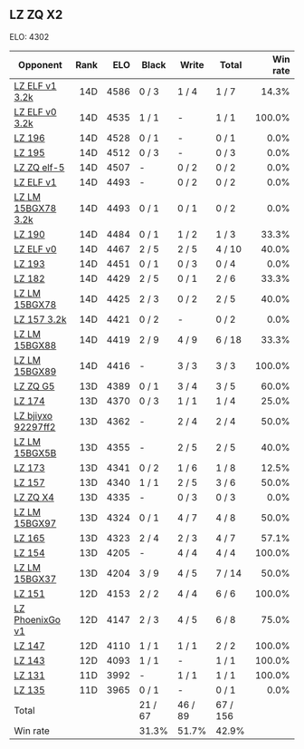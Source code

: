 ## LZ ZQ X2 ##

ELO: 4302

Opponent | Rank | ELO | Black | Write | Total | Win rate
---------|-----:|----:|-------|-------|-------|-------:
[LZ ELF v1 3.2k](LZ%20ELF%20v1%203.2k.md) | 14D | 4586 | 0 / 3 | 1 / 4 | 1 / 7 | 14.3%
[LZ ELF v0 3.2k](LZ%20ELF%20v0%203.2k.md) | 14D | 4535 | 1 / 1 | - | 1 / 1 | 100.0%
[LZ 196](LZ%20196.md) | 14D | 4528 | 0 / 1 | - | 0 / 1 | 0.0%
[LZ 195](LZ%20195.md) | 14D | 4512 | 0 / 3 | - | 0 / 3 | 0.0%
[LZ ZQ elf-5](LZ%20ZQ%20elf-5.md) | 14D | 4507 | - | 0 / 2 | 0 / 2 | 0.0%
[LZ ELF v1](LZ%20ELF%20v1.md) | 14D | 4493 | - | 0 / 2 | 0 / 2 | 0.0%
[LZ LM 15BGX78 3.2k](LZ%20LM%2015BGX78%203.2k.md) | 14D | 4493 | 0 / 1 | 0 / 1 | 0 / 2 | 0.0%
[LZ 190](LZ%20190.md) | 14D | 4484 | 0 / 1 | 1 / 2 | 1 / 3 | 33.3%
[LZ ELF v0](LZ%20ELF%20v0.md) | 14D | 4467 | 2 / 5 | 2 / 5 | 4 / 10 | 40.0%
[LZ 193](LZ%20193.md) | 14D | 4451 | 0 / 1 | 0 / 3 | 0 / 4 | 0.0%
[LZ 182](LZ%20182.md) | 14D | 4429 | 2 / 5 | 0 / 1 | 2 / 6 | 33.3%
[LZ LM 15BGX78](LZ%20LM%2015BGX78.md) | 14D | 4425 | 2 / 3 | 0 / 2 | 2 / 5 | 40.0%
[LZ 157 3.2k](LZ%20157%203.2k.md) | 14D | 4421 | 0 / 2 | - | 0 / 2 | 0.0%
[LZ LM 15BGX88](LZ%20LM%2015BGX88.md) | 14D | 4419 | 2 / 9 | 4 / 9 | 6 / 18 | 33.3%
[LZ LM 15BGX89](LZ%20LM%2015BGX89.md) | 14D | 4416 | - | 3 / 3 | 3 / 3 | 100.0%
[LZ ZQ G5](LZ%20ZQ%20G5.md) | 13D | 4389 | 0 / 1 | 3 / 4 | 3 / 5 | 60.0%
[LZ 174](LZ%20174.md) | 13D | 4370 | 0 / 3 | 1 / 1 | 1 / 4 | 25.0%
[LZ bjiyxo 92297ff2](LZ%20bjiyxo%2092297ff2.md) | 13D | 4362 | - | 2 / 4 | 2 / 4 | 50.0%
[LZ LM 15BGX5B](LZ%20LM%2015BGX5B.md) | 13D | 4355 | - | 2 / 5 | 2 / 5 | 40.0%
[LZ 173](LZ%20173.md) | 13D | 4341 | 0 / 2 | 1 / 6 | 1 / 8 | 12.5%
[LZ 157](LZ%20157.md) | 13D | 4340 | 1 / 1 | 2 / 5 | 3 / 6 | 50.0%
[LZ ZQ X4](LZ%20ZQ%20X4.md) | 13D | 4335 | - | 0 / 3 | 0 / 3 | 0.0%
[LZ LM 15BGX97](LZ%20LM%2015BGX97.md) | 13D | 4324 | 0 / 1 | 4 / 7 | 4 / 8 | 50.0%
[LZ 165](LZ%20165.md) | 13D | 4323 | 2 / 4 | 2 / 3 | 4 / 7 | 57.1%
[LZ 154](LZ%20154.md) | 13D | 4205 | - | 4 / 4 | 4 / 4 | 100.0%
[LZ LM 15BGX37](LZ%20LM%2015BGX37.md) | 13D | 4204 | 3 / 9 | 4 / 5 | 7 / 14 | 50.0%
[LZ 151](LZ%20151.md) | 12D | 4153 | 2 / 2 | 4 / 4 | 6 / 6 | 100.0%
[LZ PhoenixGo v1](LZ%20PhoenixGo%20v1.md) | 12D | 4147 | 2 / 3 | 4 / 5 | 6 / 8 | 75.0%
[LZ 147](LZ%20147.md) | 12D | 4110 | 1 / 1 | 1 / 1 | 2 / 2 | 100.0%
[LZ 143](LZ%20143.md) | 12D | 4093 | 1 / 1 | - | 1 / 1 | 100.0%
[LZ 131](LZ%20131.md) | 11D | 3992 | - | 1 / 1 | 1 / 1 | 100.0%
[LZ 135](LZ%20135.md) | 11D | 3965 | 0 / 1 | - | 0 / 1 | 0.0%
Total | | | 21 / 67 | 46 / 89 | 67 / 156 | 
Win rate| | | 31.3% | 51.7% | 42.9% | 
